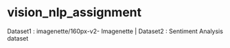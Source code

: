 # vision_nlp_assignment
Dataset1 : imagenette/160px-v2- Imagenette | Dataset2 :  Sentiment Analysis dataset 
